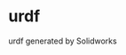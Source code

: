 # urdf
urdf generated by Solidworks
<?xml version="1.0" encoding="utf-8"?>
<!-- This URDF was automatically created by SolidWorks to URDF Exporter! Originally created by Stephen Brawner (brawner@gmail.com) 
     Commit Version: 1.6.0-4-g7f85cfe  Build Version: 1.6.7995.38578
     For more information, please see http://wiki.ros.org/sw_urdf_exporter -->
<robot
  name="Eleven">
  <link
    name="base_link">
    <inertial>
      <origin
        xyz="-0.68656 2.4763 -1.2652"
        rpy="0 0 0" />
      <mass
        value="209.95" />
      <inertia
        ixx="87.281"
        ixy="-6.7E-15"
        ixz="2.3233E-15"
        iyy="36.765"
        iyz="0.38279"
        izz="122.75" />
    </inertial>
    <visual>
      <origin
        xyz="0 0 0"
        rpy="0 0 0" />
      <geometry>
        <mesh
          filename="package://Eleven/meshes/base_link.STL" />
      </geometry>
      <material
        name="">
        <color
          rgba="0.61569 0.81176 0.92941 1" />
      </material>
    </visual>
    <collision>
      <origin
        xyz="0 0 0"
        rpy="0 0 0" />
      <geometry>
        <mesh
          filename="package://Eleven/meshes/base_link.STL" />
      </geometry>
    </collision>
  </link>
  <link
    name="link1">
    <inertial>
      <origin
        xyz="1.0402 0.26719 1.4658"
        rpy="0 0 0" />
      <mass
        value="198.39" />
      <inertia
        ixx="63.173"
        ixy="3.2196E-14"
        ixz="-9.643E-16"
        iyy="65.367"
        iyz="7.6731E-16"
        izz="4.9875" />
    </inertial>
    <visual>
      <origin
        xyz="0 0 0"
        rpy="0 0 0" />
      <geometry>
        <mesh
          filename="package://Eleven/meshes/link1.STL" />
      </geometry>
      <material
        name="">
        <color
          rgba="0.91765 0.91765 0.91765 1" />
      </material>
    </visual>
    <collision>
      <origin
        xyz="0 0 0"
        rpy="0 0 0" />
      <geometry>
        <mesh
          filename="package://Eleven/meshes/link1.STL" />
      </geometry>
    </collision>
  </link>
  <joint
    name="joint1"
    type="revolute">
    <origin
      xyz="-0.44834 1.4962 2.1002"
      rpy="1.5708 -1.543 0" />
    <parent
      link="base_link" />
    <child
      link="link1" />
    <axis
      xyz="0 0 0" />
    <limit
      lower="0"
      upper="6.284"
      effort="300"
      velocity="3" />
  </joint>
  <link
    name="link2">
    <inertial>
      <origin
        xyz="1.4589 0.087891 1.9396"
        rpy="0 0 0" />
      <mass
        value="113.04" />
      <inertia
        ixx="3.6985"
        ixy="2.1326E-13"
        ixz="-2.0517E-13"
        iyy="24.769"
        iyz="-3.9975E-14"
        izz="21.34" />
    </inertial>
    <visual>
      <origin
        xyz="0 0 0"
        rpy="0 0 0" />
      <geometry>
        <mesh
          filename="package://Eleven/meshes/link2.STL" />
      </geometry>
      <material
        name="">
        <color
          rgba="0.97255 0.52941 0.0039216 1" />
      </material>
    </visual>
    <collision>
      <origin
        xyz="0 0 0"
        rpy="0 0 0" />
      <geometry>
        <mesh
          filename="package://Eleven/meshes/link2.STL" />
      </geometry>
    </collision>
  </link>
  <joint
    name="joint2"
    type="revolute">
    <origin
      xyz="0.25569 0.53438 -0.070486"
      rpy="0 -0.85673 -3.1416" />
    <parent
      link="link1" />
    <child
      link="link2" />
    <axis
      xyz="0 0 0" />
    <limit
      lower="-1.57"
      upper="1.57"
      effort="200"
      velocity="3" />
  </joint>
  <link
    name="link3">
    <inertial>
      <origin
        xyz="2.2916 0.26719 1.9396"
        rpy="0 0 0" />
      <mass
        value="104.9" />
      <inertia
        ixx="2.028"
        ixy="-2.1731E-13"
        ixz="1.3373E-13"
        iyy="11.686"
        iyz="-1.9004E-14"
        izz="10.658" />
    </inertial>
    <visual>
      <origin
        xyz="0 0 0"
        rpy="0 0 0" />
      <geometry>
        <mesh
          filename="package://Eleven/meshes/link3.STL" />
      </geometry>
      <material
        name="">
        <color
          rgba="0.49804 0.49804 0.49804 1" />
      </material>
    </visual>
    <collision>
      <origin
        xyz="0 0 0"
        rpy="0 0 0" />
      <geometry>
        <mesh
          filename="package://Eleven/meshes/link3.STL" />
      </geometry>
    </collision>
  </link>
  <joint
    name="joint3"
    type="revolute">
    <origin
      xyz="0.047075 0 3.9276"
      rpy="0 1.5442 0" />
    <parent
      link="link2" />
    <child
      link="link3" />
    <axis
      xyz="0 0 0" />
    <limit
      lower="0"
      upper="3.142"
      effort="200"
      velocity="3" />
  </joint>
</robot>
